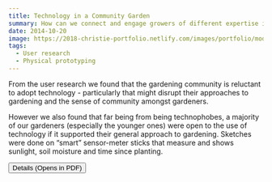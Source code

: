 ```yaml
---
title: Technology in a Community Garden
summary: How can we connect and engage growers of different expertise in a community garden?
date: 2014-10-20
image: https://2018-christie-portfolio.netlify.com/images/portfolio/modals/m-communitygarden.jpg
tags:
  - User research
  - Physical prototyping
---
```


From the user research we found that the gardening community is reluctant to adopt technology - particularly that might disrupt their approaches to gardening and the sense of community amongst gardeners.

However we also found that far being from being technophobes, a majority of our gardeners (especially the younger ones) were open to the use of technology if it supported their general approach to gardening. Sketches were done on “smart” sensor-meter sticks that measure and shows sunlight, soil moisture and time since planting. 

<button href="https://2018-christie-portfolio.netlify.com/download/CommunityGarden.pdf" target="_blank"> Details (Opens in PDF)</button>